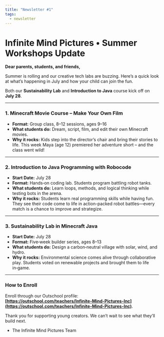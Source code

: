 ```yaml
---
title: "Newsletter #1"
tags:
  - newsletter
---
```


# Infinite Mind Pictures • Summer Workshops Update

**Dear parents, students, and friends,**

Summer is rolling and our creative tech labs are buzzing. Here’s a quick look at what’s happening in July and how your child can join the fun.

Both our **Sustainability Lab** and **Introduction to Java** course kick off on **July 28**.

---

### 1. Minecraft Movie Course – Make Your Own Film

* **Format:** Group class, 8–12 sessions, ages 9–16
* **What students do:** Dream, script, film, and edit their own Minecraft movies.
* **Why it rocks:** Kids step into the director’s chair and bring their stories to life.
  This week Maya (age 12) premiered her adventure short – and the class went wild!

---

### 2. Introduction to Java Programming with Robocode

* **Start Date:** July 28
* **Format:** Hands‑on coding lab. Students program battling robot tanks.
* **What students do:** Learn loops, methods, and logical thinking while testing bots in the arena.
* **Why it rocks:** Students learn real programming skills while having fun. They see their code come to life in action-packed robot battles—every match is a chance to improve and strategize.

---

### 3. Sustainability Lab in Minecraft Java

* **Start Date:** July 28
* **Format:** Five‑week builder series, ages 8–13
* **What students do:** Design a carbon‑neutral village with solar, wind, and hydro.
* **Why it rocks:** Environmental science comes alive through collaborative play.
  Students voted on renewable projects and brought them to life in‑game.

---

### How to Enroll

Enroll through our Outschool profile: **[https://outschool.com/teachers/Infinite-Mind-Pictures-Inc](https://outschool.com/teachers/Infinite-Mind-Pictures-Inc)**.

Thank you for supporting young creators. We can’t wait to see what they’ll build next.

* The Infinite Mind Pictures Team
